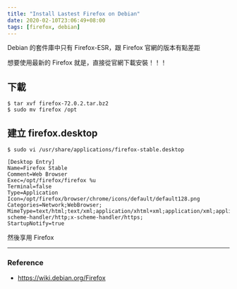 ```yaml
---
title: "Install Lastest Firefox on Debian"
date: 2020-02-10T23:06:49+08:00
tags: [firefox, debian]
---
```


Debian 的套件庫中只有 Firefox-ESR，跟 Firefox 官網的版本有點差距

想要使用最新的 Firefox  就是，直接從官網下載安裝！！！

## 下載

```
$ tar xvf firefox-72.0.2.tar.bz2
$ sudo mv firefox /opt
```

## 建立 firefox.desktop

```
$ sudo vi /usr/share/applications/firefox-stable.desktop
```

```
[Desktop Entry]
Name=Firefox Stable
Comment=Web Browser
Exec=/opt/firefox/firefox %u
Terminal=false
Type=Application
Icon=/opt/firefox/browser/chrome/icons/default/default128.png
Categories=Network;WebBrowser;
MimeType=text/html;text/xml;application/xhtml+xml;application/xml;application/vnd.mozilla.xul+xml;application/rss+xml;application/rdf+xml;image/gif;image/jpeg;image/png;x-scheme-handler/http;x-scheme-handler/https;
StartupNotify=true
```

然後享用 Firefox

---

### Reference
- https://wiki.debian.org/Firefox

